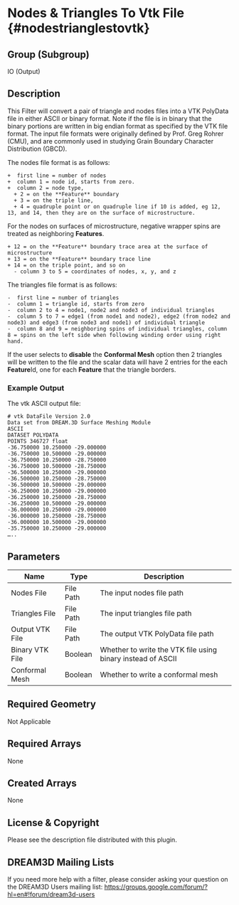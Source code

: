 Nodes & Triangles To Vtk File {#nodestrianglestovtk}
=============

## Group (Subgroup) ##
IO (Output)

## Description ##
This Filter will convert a pair of triangle and nodes files into a VTK PolyData file in either ASCII or binary format. Note if the file is in binary that the binary portions are written in big endian format as specified by the VTK file format. The input file formats were originally defined by Prof. Greg Rohrer (CMU), and are commonly used in studying Grain Boundary Character Distribution (GBCD). 

The nodes file format is as follows:

    +  first line = number of nodes
    +  column 1 = node id, starts from zero.
    +  column 2 = node type,
      + 2 = on the **Feature** boundary
      + 3 = on the triple line,
      + 4 = quadruple point or on quadruple line if 10 is added, eg 12, 13, and 14, then they are on the surface of microstructure.

For the nodes on surfaces of microstructure, negative wrapper spins are treated as neighboring **Features**.

    + 12 = on the **Feature** boundary trace area at the surface of microstructure
    + 13 = on the **Feature** boundary trace line
    + 14 = on the triple point, and so on
      - column 3 to 5 = coordinates of nodes, x, y, and z


The triangles file format is as follows:

    -  first line = number of triangles
    -  column 1 = triangle id, starts from zero
    -  column 2 to 4 = node1, node2 and node3 of individual triangles
    -  column 5 to 7 = edge1 (from node1 and node2), edge2 (from node2 and node3) and edge3 (from node3 and node1) of individual triangle
    -  column 8 and 9 = neighboring spins of individual triangles, column 8 = spins on the left side when following winding order using right hand.

If the user selects to __disable__ the **Conformal Mesh** option then 2 triangles will be written to the file and the scalar data will have 2 entries for the each **Feature**Id, one for each **Feature** that the triangle borders.

### Example Output ###
The vtk ASCII output file:     

    # vtk DataFile Version 2.0
    Data set from DREAM.3D Surface Meshing Module
    ASCII
    DATASET POLYDATA
    POINTS 346727 float
    -36.750000 10.250000 -29.000000
    -36.750000 10.500000 -29.000000
    -36.750000 10.250000 -28.750000
    -36.750000 10.500000 -28.750000
    -36.500000 10.250000 -29.000000
    -36.500000 10.250000 -28.750000
    -36.500000 10.500000 -29.000000
    -36.250000 10.250000 -29.000000
    -36.250000 10.250000 -28.750000
    -36.250000 10.500000 -29.000000
    -36.000000 10.250000 -29.000000
    -36.000000 10.250000 -28.750000
    -36.000000 10.500000 -29.000000
    -35.750000 10.250000 -29.000000
    …..


## Parameters ##
| Name | Type | Description |
|------|------|-------------|
| Nodes File | File Path | The input nodes file path |
| Triangles File | File Path | The input triangles file path |
| Output VTK File | File Path | The output VTK PolyData file path |
| Binary VTK File | Boolean | Whether to write the VTK file using binary instead of ASCII |
| Conformal Mesh | Boolean | Whether to write a conformal mesh |

## Required Geometry ##
Not Applicable

## Required Arrays ##
None

## Created Arrays ##
None

## License & Copyright ##

Please see the description file distributed with this plugin.

## DREAM3D Mailing Lists ##

If you need more help with a filter, please consider asking your question on the DREAM3D Users mailing list:
https://groups.google.com/forum/?hl=en#!forum/dream3d-users


